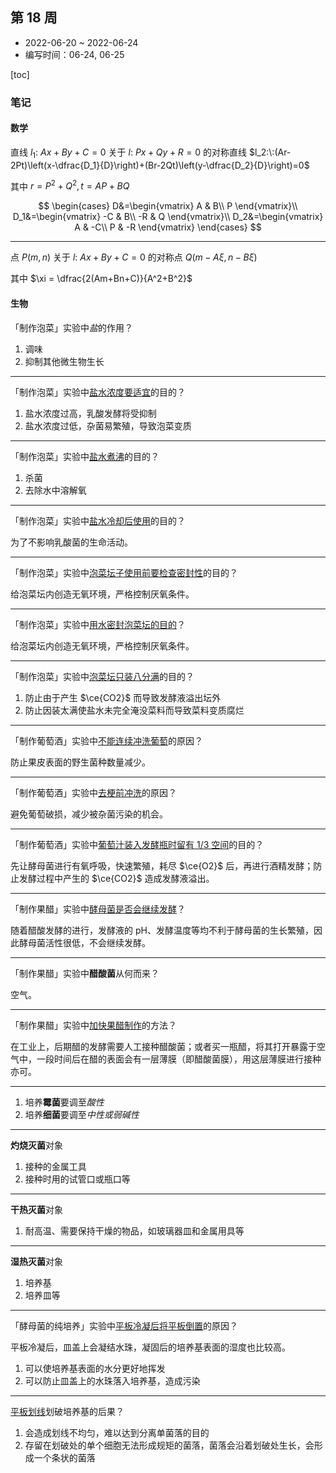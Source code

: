 ## 第 18 周

- 2022-06-20 ~ 2022-06-24
- 编写时间：06-24, 06-25

[toc]

### 笔记

#### 数学

<!-- 因为生成笔记时尚不支持将每次修改保存，有关正四面体结论部分不在笔记中出现 -->

直线 $l_1:\:Ax+By+C=0$ 关于 $l:\:Px+Qy+R=0$ 的对称直线 $l_2:\:(Ar-2Pt)\left(x-\dfrac{D_1}{D}\right)+(Br-2Qt)\left(y-\dfrac{D_2}{D}\right)=0$

其中 $r=P^2+Q^2,\,t=AP+BQ$

$$
\begin{cases}
   D&=\begin{vmatrix}
    A & B\\
    P
\end{vmatrix}\\
    D_1&=\begin{vmatrix}
    -C & B\\
    -R & Q
\end{vmatrix}\\
D_2&=\begin{vmatrix}
    A & -C\\
    P & -R
\end{vmatrix}
\end{cases}
$$

<hr class='section'>

点 $P(m,\,n)$ 关于 $l:\:Ax+By+C=0$ 的对称点 $Q\left(m-A \xi,\, n- B \xi\right)$

其中 $\xi = \dfrac{2(Am+Bn+C)}{A^2+B^2}$

#### 生物

「制作泡菜」实验中*盐*的作用？

1. 调味
2. 抑制其他微生物生长

<hr class='section'>

「制作泡菜」实验中<u>盐水浓度要适宜</u>的目的？

1. 盐水浓度过高，乳酸发酵将受抑制
2. 盐水浓度过低，杂菌易繁殖，导致泡菜变质

<hr class='section'>

「制作泡菜」实验中<u>盐水煮沸</u>的目的？

1. 杀菌
2. 去除水中溶解氧

<hr class='section'>

「制作泡菜」实验中<u>盐水冷却后使用</u>的目的？

为了不影响乳酸菌的生命活动。

<hr class='section'>

「制作泡菜」实验中<u>泡菜坛子使用前要检查密封性</u>的目的？

给泡菜坛内创造无氧环境，严格控制厌氧条件。

<hr class='section'>

「制作泡菜」实验中<u>用水密封泡菜坛的目的</u>？

给泡菜坛内创造无氧环境，严格控制厌氧条件。

<hr class='section'>

「制作泡菜」实验中<u>泡菜坛只装八分满</u>的目的？

1. 防止由于产生 $\ce{CO2}$ 而导致发酵液溢出坛外
2. 防止因装太满使盐水未完全淹没菜料而导致菜料变质腐烂

<hr class='section'>

「制作葡萄酒」实验中<u>不能连续冲洗葡萄</u>的原因？

防止果皮表面的野生菌种数量减少。

<hr class='section'>

「制作葡萄酒」实验中<u>去梗前冲洗</u>的原因？

避免葡萄破损，减少被杂菌污染的机会。

<hr class='section'>

「制作葡萄酒」实验中<u>葡萄汁装入发酵瓶时留有 1/3 空间</u>的目的？

先让酵母菌进行有氧呼吸，快速繁殖，耗尽 $\ce{O2}$ 后，再进行酒精发酵；防止发酵过程中产生的 $\ce{CO2}$ 造成发酵液溢出。

<hr class='section'>

「制作果醋」实验中<u>酵母菌是否会继续发酵</u>？

随着醋酸发酵的进行，发酵液的 $\mathrm{pH}$、发酵温度等均不利于酵母菌的生长繁殖，因此酵母菌活性很低，不会继续发酵。

<hr class='section'>

「制作果醋」实验中**醋酸菌**从何而来？

空气。

<hr class='section'>

「制作果醋」实验中<u>加快果醋制作</u>的方法？

在工业上，后期醋的发酵需要人工接种醋酸菌；或者买一瓶醋，将其打开暴露于空气中，一段时间后在醋的表面会有一层薄膜（即醋酸菌膜），用这层薄膜进行接种亦可。

<hr class='section'>

1. 培养**霉菌**要调至*酸性*
2. 培养**细菌**要调至*中性或弱碱性*

<hr class='section'>

**灼烧灭菌**对象

1. 接种的金属工具
2. 接种时用的试管口或瓶口等

<hr class='section'>

**干热灭菌**对象

1. 耐高温、需要保持干燥的物品，如玻璃器皿和金属用具等

<hr class='section'>

**湿热灭菌**对象

1. 培养基
2. 培养皿等

<hr class='section'>

「酵母菌的纯培养」实验中<u>平板冷凝后将平板倒置</u>的原因？

平板冷凝后，皿盖上会凝结水珠，凝固后的培养基表面的湿度也比较高。

1. 可以使培养基表面的水分更好地挥发
2. 可以防止皿盖上的水珠落入培养基，造成污染

<hr class='section'>

<u>平板划线</u>划破培养基的后果？

1. 会造成划线不均匀，难以达到分离单菌落的目的
2. 存留在划破处的单个细胞无法形成规矩的菌落，菌落会沿着划破处生长，会形成一个条状的菌落
